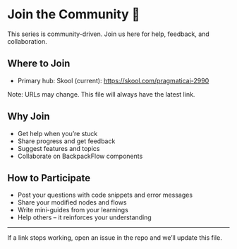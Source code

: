 # Join the Community 🤝

This series is community-driven. Join us here for help, feedback, and collaboration.

## Where to Join

- Primary hub: Skool (current): https://skool.com/pragmaticai-2990

Note: URLs may change. This file will always have the latest link.

## Why Join

- Get help when you’re stuck
- Share progress and get feedback
- Suggest features and topics
- Collaborate on BackpackFlow components

## How to Participate

- Post your questions with code snippets and error messages
- Share your modified nodes and flows
- Write mini-guides from your learnings
- Help others – it reinforces your understanding

---

If a link stops working, open an issue in the repo and we’ll update this file.
